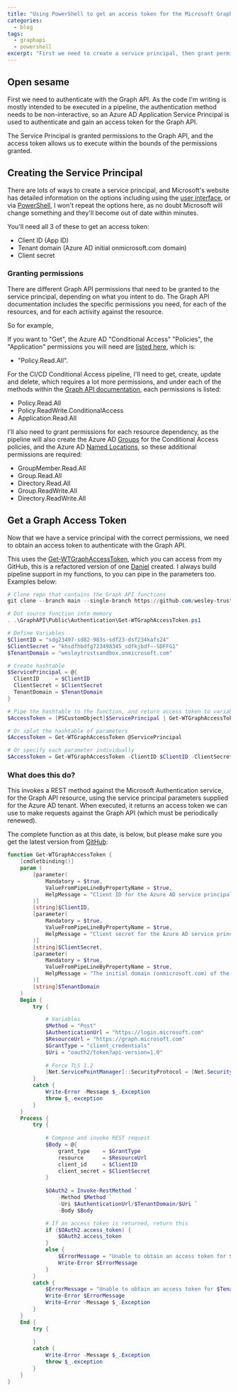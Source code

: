```yaml
---
title: "Using PowerShell to get an access token for the Microsoft Graph API"
categories:
  - blog
tags:
  - graphapi
  - powershell
excerpt: "First we need to create a service principal, then grant permissions to the graph API, then create some PowerShell to get an access token..."
---
```


## Open sesame
First we need to authenticate with the Graph API. As the code I'm writing is mostly intended to be executed in a pipeline, the authentication method needs to be non-interactive, so an Azure AD Application Service Principal is used to authenticate and gain an access token for the Graph API.

The Service Principal is granted permissions to the Graph API, and the access token allows us to execute within the bounds of the permissions granted.

## Creating the Service Principal
There are lots of ways to create a service principal, and Microsoft's website has detailed information on the options including using the [user interface][gui-service-principal], or via [PowerShell][ps-service-principal], I won't repeat the options here, as no doubt Microsoft will change something and they'll become out of date within minutes.

You'll need all 3 of these to get an access token:
- Client ID (App ID)
- Tenant domain (Azure AD initial onmicrosoft.com domain)
- Client secret

### Granting permissions
There are different Graph API permissions that need to be granted to the service principal, depending on what you intent to do. The Graph API documentation includes the specific permissions you need, for each of the resources, and for each activity against the resource.

So for example,

If you want to "Get", the Azure AD "Conditional Access" "Policies", the "Application" permissions you will need are [listed here][ca-get], which is:
- "Policy.Read.All".

For the CI/CD Conditional Access pipeline, I'll need to get, create, update and delete, which requires a lot more permissions, and under each of the methods within the [Graph API documentation][ca], each permissions is listed:
- Policy.Read.All
- Policy.ReadWrite.ConditionalAccess
- Application.Read.All

I'll also need to grant permissions for each resource dependency, as the pipeline will also create the Azure AD [Groups][group] for the Conditional Access policies, and the Azure AD [Named Locations][nl], so these additional permissions are required:
- GroupMember.Read.All
- Group.Read.All
- Directory.Read.All
- Group.ReadWrite.All
- Directory.ReadWrite.All

## Get a Graph Access Token
Now that we have a service principal with the correct permissions, we need to obtain an access token to authenticate with the Graph API.

This uses the [Get-WTGraphAccessToken][getaccesstoken], which you can access from my GitHub, this is a refactored version of one [Daniel][dan-blog] created. I always build pipeline support in my functions, to you can pipe in the parameters too. Examples below:

```powershell
# Clone repo that contains the Graph API functions
git clone --branch main --single-branch https://github.com/wesley-trust/GraphAPI.git

# Dot source function into memory
. .\GraphAPI\Public\Authentication\Get-WTGraphAccessToken.ps1

# Define Variables
$ClientID = "sdg23497-sd82-983s-sdf23-dsf234kafs24"
$ClientSecret = "khsdfhbdfg723498345_sdfkjbdf~-SDFFG1"
$TenantDomain = "wesleytrustsandbox.onmicrosoft.com"

# Create hashtable
$ServicePrincipal = @{
  ClientID     = $ClientID
  ClientSecret = $ClientSecret
  TenantDomain = $TenantDomain
}

# Pipe the hashtable to the function, and return access token to variable
$AccessToken = [PSCustomObject]$ServicePrincipal | Get-WTGraphAccessToken

# Or splat the hashtable of parameters
$AccessToken = Get-WTGraphAccessToken @ServicePrincipal

# Or specify each parameter individually
$AccessToken = Get-WTGraphAccessToken -ClientID $ClientID -ClientSecret $ClientSecret -TenantDomain $TenantDomain
```

### What does this do? <!-- omit in toc -->

This invokes a REST method against the Microsoft Authentication service, for the Graph API resource, using the service principal parameters supplied for the Azure AD tenant. When executed, it returns an access token we can use to make requests against the Graph API (which must be periodically renewed).

The complete function as at this date, is below, but please make sure you get the latest version from [GitHub][getaccesstoken]:

```powershell
function Get-WTGraphAccessToken {
    [cmdletbinding()]
    param (
        [parameter(
            Mandatory = $true,
            ValueFromPipeLineByPropertyName = $true,
            HelpMessage = "Client ID for the Azure AD service principal with Conditional Access Graph permissions"
        )]
        [string]$ClientID,
        [parameter(
            Mandatory = $true,
            ValueFromPipeLineByPropertyName = $true,
            HelpMessage = "Client secret for the Azure AD service principal with Conditional Access Graph permissions"
        )]
        [string]$ClientSecret,
        [parameter(
            Mandatory = $true,
            ValueFromPipeLineByPropertyName = $true,
            HelpMessage = "The initial domain (onmicrosoft.com) of the tenant"
        )]
        [string]$TenantDomain
    )
    Begin {
        try {

            # Variables
            $Method = "Post"
            $AuthenticationUrl = "https://login.microsoft.com"
            $ResourceUrl = "https://graph.microsoft.com"
            $GrantType = "client_credentials"
            $Uri = "oauth2/token?api-version=1.0"
            
            # Force TLS 1.2
            [Net.ServicePointManager]::SecurityProtocol = [Net.SecurityProtocolType]::Tls12
        }
        catch {
            Write-Error -Message $_.Exception
            throw $_.exception
        }
    }
    Process {
        try {
            
            # Compose and invoke REST request
            $Body = @{
                grant_type    = $GrantType
                resource      = $ResourceUrl
                client_id     = $ClientID
                client_secret = $ClientSecret
            }
            
            $OAuth2 = Invoke-RestMethod `
                -Method $Method `
                -Uri $AuthenticationUrl/$TenantDomain/$Uri `
                -Body $Body

            # If an access token is returned, return this
            if ($OAuth2.access_token) {
                $OAuth2.access_token
            }
            else {
                $ErrorMessage = "Unable to obtain an access token for $TenantDomain but an exception has not occurred"
                Write-Error $ErrorMessage
            }
        }
        catch {
            $ErrorMessage = "Unable to obtain an access token for $TenantDomain, an exception has occurred which may have more information"
            Write-Error $ErrorMessage
            Write-Error -Message $_.Exception
        }
    }
    End {
        try {
            
        }
        catch {
            Write-Error -Message $_.Exception
            throw $_.exception
        }
    }
}
```

[gui-service-principal]: https://docs.microsoft.com/en-us/azure/active-directory/develop/howto-create-service-principal-portal
[ps-service-principal]: https://docs.microsoft.com/en-us/azure/active-directory/develop/howto-authenticate-service-principal-powershell
[ca-get]: https://docs.microsoft.com/en-us/graph/api/conditionalaccesspolicy-get?view=graph-rest-1.0&tabs=http
[ca]: https://docs.microsoft.com/en-us/graph/api/resources/conditionalaccesspolicy?view=graph-rest-1.0
[nl]: https://docs.microsoft.com/en-us/graph/api/resources/namedlocation?view=graph-rest-1.0
[group]: https://docs.microsoft.com/en-us/graph/api/resources/groups-overview?view=graph-rest-1.0
[getaccesstoken]: https://github.com/wesley-trust/GraphAPI/blob/main/Public/Authentication/Get-WTGraphAccessToken.ps1
[dan-blog]: https://danielchronlund.com/2020/11/26/azure-ad-conditional-access-policy-design-baseline-with-automatic-deployment-support/